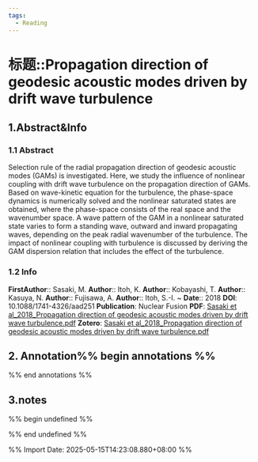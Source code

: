 ```yaml
---
tags:
  - Reading
---
```

# 标题::Propagation direction of geodesic acoustic modes driven by drift wave turbulence

## 1.Abstract&Info
### 1.1 Abstract
Selection rule of the radial propagation direction of geodesic acoustic modes (GAMs) is investigated. Here, we study the influence of nonlinear coupling with drift wave turbulence on the propagation direction of GAMs. Based on wave-kinetic equation for the turbulence, the phase-space dynamics is numerically solved and the nonlinear saturated states are obtained, where the phase-space consists of the real space and the wavenumber space. A wave pattern of the GAM in a nonlinear saturated state varies to form a standing wave, outward and inward propagating waves, depending on the peak radial wavenumber of the turbulence. The impact of nonlinear coupling with turbulence is discussed by deriving the GAM dispersion relation that includes the effect of the turbulence.

### 1.2 Info
**FirstAuthor**:: Sasaki, M. 
**Author**:: Itoh, K. 
**Author**:: Kobayashi, T. 
**Author**:: Kasuya, N. 
**Author**:: Fujisawa, A. 
**Author**:: Itoh, S.-I. 
~
**Date**:: 2018
**DOI**: 10.1088/1741-4326/aad251
**Publication**: Nuclear Fusion
**PDF**: [Sasaki et al_2018_Propagation direction of geodesic acoustic modes driven by drift wave turbulence.pdf](file://E:\Zotero\storage\D629EIXV\Sasaki%20et%20al_2018_Propagation%20direction%20of%20geodesic%20acoustic%20modes%20driven%20by%20drift%20wave%20turbulence.pdf)
**Zotero**: [Sasaki et al_2018_Propagation direction of geodesic acoustic modes driven by drift wave turbulence.pdf](zotero://select/library/items/D629EIXV)


## 2. Annotation%% begin annotations %%


%% end annotations %%

## 3.notes
%% begin undefined %%


%% end undefined %%



%% Import Date: 2025-05-15T14:23:08.880+08:00 %%
